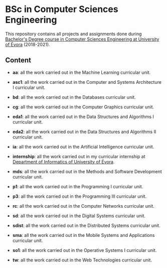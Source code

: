 # **BSc in Computer Sciences Engineering**

This repository contains all projects and assignments done during [Bachelor's Degree course in Computer Sciences Engineering at University of Évora](https://www.uevora.pt/en/study/courses/bachelors-and-integrated-master-degrees?curso=2570) (2018-2021).

## **Content**

- **aa**: all the work carried out in the Machine Learning curricular unit.

- **asc1**: all the work carried out in the Computer and Systems Architecture I curricular unit.

- **bd**: all the work carried out in the Databases curricular unit.

- **cg**: all the work carried out in the Computer Graphics curricular unit.

- **eda1**: all the work carried out in the Data Structures and Algorithms I curricular unit.

- **eda2**: all the work carried out in the Data Structures and Algorithms II curricular unit.

- **ia**: all the work carried out in the Artificial Intelligence curricular unit.

- **internship**: all the work carried out in my curricular internship at [Department of Informatics of University of Évora](https://www.dinf.uevora.pt/).

- **mds**: all the work carried out in the Methods and Software Development curricular unit.

- **p1**: all the work carried out in the Programming I curricular unit.

- **p3**: all the work carried out in the Programming III curricular unit.

- **rc**: all the work carried out in the Computer Networks curricular unit.

- **sd**: all the work carried out in the Digital Systems curricular unit.

- **sdist**: all the work carried out in the Distributed Systems curricular unit.

- **sma**: all the work carried out in the Mobile Systems and Applications curricular unit.

- **so1**: all the work carried out in the Operative Systems I curricular unit.

- **tw**: all the work carried out in the Web Technologies curricular unit.
